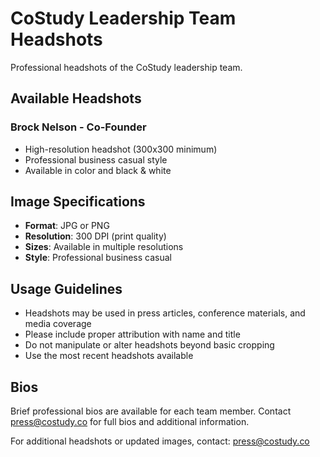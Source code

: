 # CoStudy Leadership Team Headshots

Professional headshots of the CoStudy leadership team.

## Available Headshots

### Brock Nelson - Co-Founder
- High-resolution headshot (300x300 minimum)
- Professional business casual style
- Available in color and black & white

## Image Specifications

- **Format**: JPG or PNG
- **Resolution**: 300 DPI (print quality)
- **Sizes**: Available in multiple resolutions
- **Style**: Professional business casual

## Usage Guidelines

- Headshots may be used in press articles, conference materials, and media coverage
- Please include proper attribution with name and title
- Do not manipulate or alter headshots beyond basic cropping
- Use the most recent headshots available

## Bios

Brief professional bios are available for each team member. Contact press@costudy.co for full bios and additional information.

For additional headshots or updated images, contact: press@costudy.co
